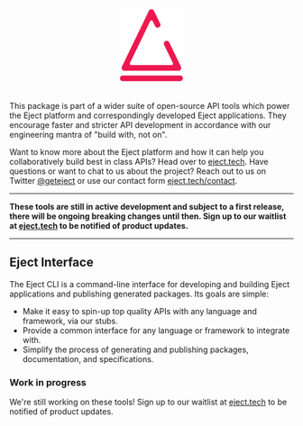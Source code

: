 <p align="center" style="margin: 2rem 0;">
    <img src="./../../eject-logo.svg" height="128" alt="Eject logo which is a morphed eject button symbol in crayola red">
</p>

This package is part of a wider suite of open-source API tools which power the Eject platform and correspondingly developed Eject applications. They encourage faster and stricter API development in accordance with our engineering mantra of "build with, not on".

Want to know more about the Eject platform and how it can help you collaboratively build best in class APIs? Head over to [eject.tech](https://eject.tech). Have questions or want to chat to us about the project? Reach out to us on Twitter [@geteject](https://twitter.com/geteject) or use our contact form [eject.tech/contact](https://eject.tech/contact).

---

**These tools are still in active development and subject to a first release, there will be ongoing breaking changes until then. Sign up to our waitlist at [eject.tech](https://eject.tech) to be notified of product updates.**

---

## Eject Interface

The Eject CLI is a command-line interface for developing and building Eject applications and publishing generated packages. Its goals are simple:

- Make it easy to spin-up top quality APIs with any language and framework, via our stubs.
- Provide a common interface for any language or framework to integrate with.
- Simplify the process of generating and publishing packages, documentation, and specifications.

### Work in progress

We're still working on these tools! Sign up to our waitlist at [eject.tech](https://eject.tech) to be notified of product updates.
